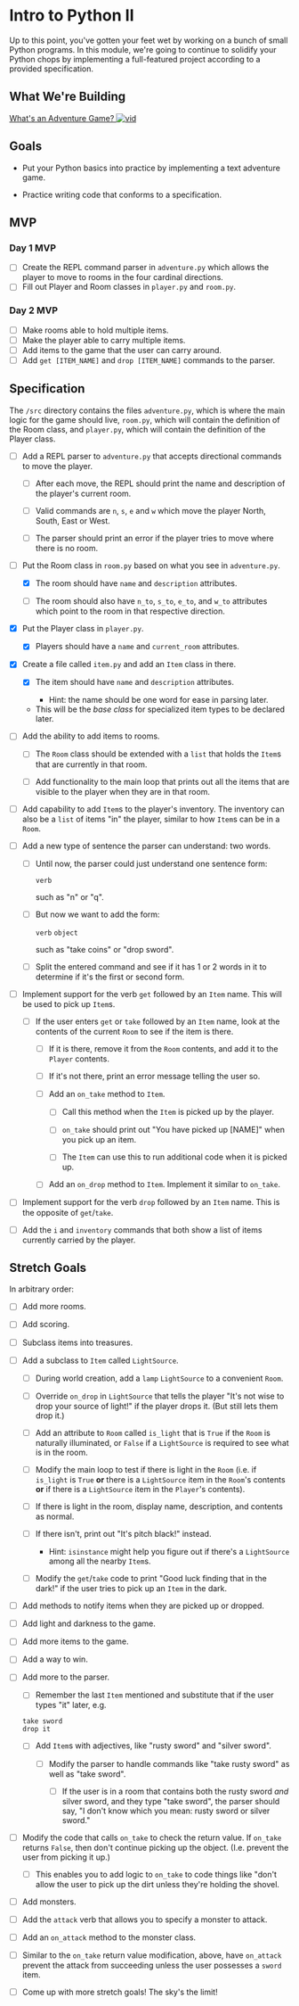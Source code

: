# Intro to Python II

Up to this point, you've gotten your feet wet by working on a bunch of small Python programs. In this module, we're going to continue to solidify your Python chops by implementing a full-featured project according to a provided specification.

## What We're Building

[What's an Adventure Game? ![vid](https://tk-assets.lambdaschool.com/7928cdb4-b8a3-45a6-b231-5b9d1fc1e002_ScreenShot2019-03-22at5.47.28PM.png)](https://youtu.be/WaZccFqJUT8)

## Goals

*   Put your Python basics into practice by implementing a text adventure game.

*   Practice writing code that conforms to a specification.

## MVP

### Day 1 MVP

*   [ ] Create the REPL command parser in `adventure.py` which allows the player to move to rooms in the four cardinal directions.
*   [ ] Fill out Player and Room classes in `player.py` and `room.py`.

### Day 2 MVP

*   [ ] Make rooms able to hold multiple items.
*   [ ] Make the player able to carry multiple items.
*   [ ] Add items to the game that the user can carry around.
*   [ ] Add `get [ITEM_NAME]` and `drop [ITEM_NAME]` commands to the parser.

## Specification

The `/src` directory contains the files `adventure.py`, which is where the main logic for the game should live, `room.py`, which will contain the definition of the Room class, and `player.py`, which will contain the definition of the Player class.

*   [ ] Add a REPL parser to `adventure.py` that accepts directional commands to move the player.

    *   [ ] After each move, the REPL should print the name and description of the player's current room.

    *   [ ] Valid commands are `n`, `s`, `e` and `w` which move the player North, South, East or West.

    *   [ ] The parser should print an error if the player tries to move where there is no room.

*   [ ] Put the Room class in `room.py` based on what you see in `adventure.py`.

    *   [x] The room should have `name` and `description` attributes.

    *   [ ] The room should also have `n_to`, `s_to`, `e_to`, and `w_to` attributes which point to the room in that respective direction.

*   [x] Put the Player class in `player.py`.

    *   [x] Players should have a `name` and `current_room` attributes.

*   [x] Create a file called `item.py` and add an `Item` class in there.

    *   [x] The item should have `name` and `description` attributes.

        *   Hint: the name should be one word for ease in parsing later.

    *   This will be the _base class_ for specialized item types to be declared later.

*   [ ] Add the ability to add items to rooms.

    *   [ ] The `Room` class should be extended with a `list` that holds the `Item`s that are currently in that room.

    *   [ ] Add functionality to the main loop that prints out all the items that are visible to the player when they are in that room.

*   [ ] Add capability to add `Item`s to the player's inventory. The inventory can also be a `list` of items "in" the player, similar to how `Item`s can be in a `Room`.

*   [ ] Add a new type of sentence the parser can understand: two words.

    *   [ ] Until now, the parser could just understand one sentence form:

        `verb`

        such as "n" or "q".

    *   [ ] But now we want to add the form:

        `verb` `object`

        such as "take coins" or "drop sword".

    *   [ ] Split the entered command and see if it has 1 or 2 words in it to determine if it's the first or second form.

*   [ ] Implement support for the verb `get` followed by an `Item` name. This will be used to pick up `Item`s.

    *   [ ] If the user enters `get` or `take` followed by an `Item` name, look at the contents of the current `Room` to see if the item is there.

        *   [ ] If it is there, remove it from the `Room` contents, and add it to the `Player` contents.

        *   [ ] If it's not there, print an error message telling the user so.

        *   [ ] Add an `on_take` method to `Item`.

            *   [ ] Call this method when the `Item` is picked up by the player.

            *   [ ] `on_take` should print out "You have picked up [NAME]" when you pick up an item.

            *   [ ] The `Item` can use this to run additional code when it is picked up.

        *   [ ] Add an `on_drop` method to `Item`. Implement it similar to `on_take`.

*   [ ] Implement support for the verb `drop` followed by an `Item` name. This is the opposite of `get`/`take`.

*   [ ] Add the `i` and `inventory` commands that both show a list of items currently carried by the player.

## Stretch Goals

In arbitrary order:

*   [ ] Add more rooms.

*   [ ] Add scoring.

*   [ ] Subclass items into treasures.

*   [ ] Add a subclass to `Item` called `LightSource`.

    *   [ ] During world creation, add a `lamp` `LightSource` to a convenient `Room`.

    *   [ ] Override `on_drop` in `LightSource` that tells the player "It's not wise to drop your source of light!" if the player drops it. (But still lets them drop it.)

    *   [ ] Add an attribute to `Room` called `is_light` that is `True` if the `Room` is naturally illuminated, or `False` if a `LightSource` is required to see what is in the room.

    *   [ ] Modify the main loop to test if there is light in the `Room` (i.e. if `is_light` is `True` **or** there is a `LightSource` item in the `Room`'s contents **or** if there is a `LightSource` item in the `Player`'s contents).

    *   [ ] If there is light in the room, display name, description, and contents as normal.

    *   [ ] If there isn't, print out "It's pitch black!" instead.

        *   Hint: `isinstance` might help you figure out if there's a `LightSource` among all the nearby `Item`s.

    *   [ ] Modify the `get`/`take` code to print "Good luck finding that in the dark!" if the user tries to pick up an `Item` in the dark.

*   [ ] Add methods to notify items when they are picked up or dropped.

*   [ ] Add light and darkness to the game.

*   [ ] Add more items to the game.

*   [ ] Add a way to win.

*   [ ] Add more to the parser.

    *   [ ] Remember the last `Item` mentioned and substitute that if the user types "it" later, e.g.

    ```shell
    take sword
    drop it
    ```

    *   [ ] Add `Item`s with adjectives, like "rusty sword" and "silver sword".

        *   [ ] Modify the parser to handle commands like "take rusty sword" as well as "take sword".

            *   [ ] If the user is in a room that contains both the rusty sword _and_ silver sword, and they type "take sword", the parser should say, "I don't know which you mean: rusty sword or silver sword."

*   [ ] Modify the code that calls `on_take` to check the return value. If `on_take` returns `False`, then don't continue picking up the object. (I.e. prevent the user from picking it up.)

    *   [ ] This enables you to add logic to `on_take` to code things like "don't allow the user to pick up the dirt unless they're holding the shovel.

*   [ ] Add monsters.

*   [ ] Add the `attack` verb that allows you to specify a monster to attack.

*   [ ] Add an `on_attack` method to the monster class.

*   [ ] Similar to the `on_take` return value modification, above, have `on_attack` prevent the attack from succeeding unless the user possesses a `sword` item.

*   [ ] Come up with more stretch goals! The sky's the limit!
